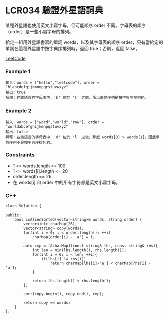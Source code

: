 # LCR034 驗證外星語詞典

某種外星語也使用英文小寫字母，但可能順序 order 不同。字母表的順序（order）是一些小寫字母的排列。

給定一組用外星語書寫的單詞 words，以及其字母表的順序 order，只有當給定的單詞在這種外星語中按字典序排列時，返回 true；否則，返回 false。
 
[LeetCode](https://leetcode.cn/problems/XltzEq/)

### Example 1

```
輸入：words = ["hello","leetcode"], order = "hlabcdefgijkmnopqrstuvwxyz"
輸出：true
解釋：在該語言的字母表中，'h' 位於 'l' 之前，所以單詞序列是按字典序排列的。
```

### Example 2

```
輸入：words = ["word","world","row"], order = "worldabcefghijkmnpqstuvxyz"
輸出：false
解釋：在該語言的字母表中，'d' 位於 'l' 之後，那麽 words[0] > words[1]，因此單詞序列不是按字典序排列的。
```

### Constraints

* 1 <= words.length <= 100
* 1 <= words[i].length <= 20
* order.length == 26
* 在 words[i] 和 order 中的所有字符都是英文小寫字母。

### C++ 

```
class Solution {

public:
    bool isAlienSorted(vector<string>& words, string order) {
        vector<int> charMap(26);
        vector<string> copy(words);
        for(int i = 0; i < order.length(); ++i)
            charMap[order[i] - 'a'] = i;

        auto cmp = [&charMap](const string& lhs, const string& rhs){        
            int len = min(lhs.length(), rhs.length());
            for(int i = 0; i < len; ++i){
                if(lhs[i] != rhs[i])
                    return charMap[lhs[i]-'a'] < charMap[rhs[i] - 'a'];
            }

            return lhs.length() < rhs.length();
        };

        sort(copy.begin(), copy.end(), cmp);

        return copy == words;
    }
};
```